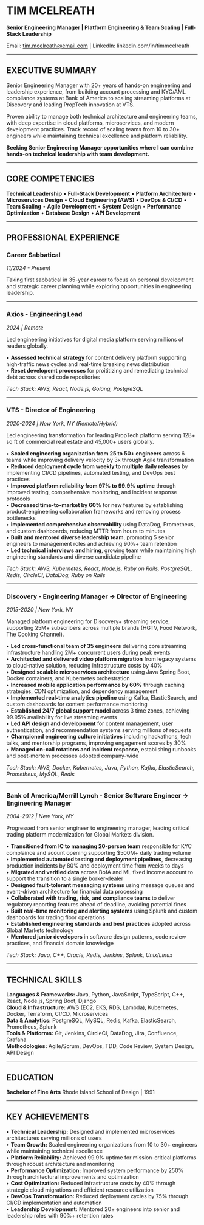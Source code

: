 # TIM MCELREATH

**Senior Engineering Manager | Platform Engineering & Team Scaling | Full-Stack Leadership**

Email: tim.mcelreath@email.com | LinkedIn: linkedin.com/in/timmcelreath

---

## EXECUTIVE SUMMARY

Senior Engineering Manager with 20+ years of hands-on engineering and leadership experience, from building account processing and KYC/AML compliance systems at Bank of America to scaling streaming platforms at Discovery and leading PropTech innovation at VTS.

Proven ability to manage both technical architecture and engineering teams, with deep expertise in cloud platforms, microservices, and modern development practices. Track record of scaling teams from 10 to 30+ engineers while maintaining technical excellence and platform reliability.

**Seeking Senior Engineering Manager opportunities where I can combine hands-on technical leadership with team development.**

---

## CORE COMPETENCIES

**Technical Leadership** • **Full-Stack Development** • **Platform Architecture** • **Microservices Design** • **Cloud Engineering (AWS)** • **DevOps & CI/CD** • **Team Scaling** • **Agile Development** • **System Design** • **Performance Optimization** • **Database Design** • **API Development**

---

## PROFESSIONAL EXPERIENCE

### **Career Sabbatical**

*11/2024 - Present*

Taking first sabbatical in 35-year career to focus on personal development and strategic career planning while exploring opportunities in engineering leadership.

---

### **Axios - Engineering Lead**

*2024 | Remote*

Led engineering initiatives for digital media platform serving millions of readers globally.

• **Assessed technical strategy** for content delivery platform supporting high-traffic news cycles and real-time breaking news distribution\
• **Reset developemt processes** for proititizing and remediating technical debt across shared code repositories

*Tech Stack: AWS, React, Node.js, Golang, PostgreSQL*

---

### **VTS - Director of Engineering**

*2020-2024 | New York, NY (Remote/Hybrid)*

Led engineering transformation for leading PropTech platform serving 12B+ sq ft of commercial real estate and 45,000+ users globally.

• **Scaled engineering organization from 25 to 50+ engineers** across 6 teams while improving delivery velocity by 3x through Agile transformation\
• **Reduced deployment cycle from weekly to multiple daily releases** by implementing CI/CD pipelines, automated testing, and DevOps best practices\
• **Improved platform reliability from 97% to 99.9% uptime** through improved testing, comprehensive monitoring, and incident response protocols\
• **Decreased time-to-market by 60%** for new features by establishing product-engineering collaboration frameworks and removing process bottlenecks\
• **Implemented comprehensive observability** using DataDog, Prometheus, and custom dashboards, reducing MTTR from hours to minutes\
• **Built and mentored diverse leadership team**, promoting 5 senior engineers to management roles and achieving 90%+ team retention\
• **Led technical interviews and hiring**, growing team while maintaining high engineering standards and diverse candidate pipeline

*Tech Stack: AWS, Kubernetes, React, Node.js, Ruby on Rails, PostgreSQL, Redis, CircleCI, DataDog, Ruby on Rails*

---

### **Discovery - Engineering Manager → Director of Engineering**

*2015-2020 | New York, NY*

Managed platform engineering for Discovery+ streaming service, supporting 25M+ subscribers across multiple brands (HGTV, Food Network, The Cooking Channel).

• **Led cross-functional team of 35 engineers** delivering core streaming infrastructure handling 2M+ concurrent users during peak events\
• **Architected and delivered video platform migration** from legacy systems to cloud-native solution, reducing infrastructure costs by 40%\
• **Designed scalable microservices architecture** using Java Spring Boot, Docker containers, and Kubernetes orchestration\
• **Increased mobile application performance by 60%** through caching strategies, CDN optimization, and dependency management\
• **Implemented real-time analytics pipeline** using Kafka, ElasticSearch, and custom dashboards for content performance monitoring\
• **Established 24/7 global support model** across 3 time zones, achieving 99.95% availability for live streaming events\
• **Led API design and development** for content management, user authentication, and recommendation systems serving millions of requests\
• **Championed engineering culture initiatives** including hackathons, tech talks, and mentorship programs, improving engagement scores by 30%\
• **Managed on-call rotations and incident response**, establishing runbooks and post-mortem processes adopted company-wide

*Tech Stack: AWS, Docker, Kubernetes, Java, Python, Kafka, ElasticSearch, Prometheus, MySQL, Redis*

---

### **Bank of America/Merrill Lynch - Senior Software Engineer → Engineering Manager**

*2004-2012 | New York, NY*

Progressed from senior engineer to engineering manager, leading critical trading platform modernization for Global Markets division.

• **Transitioned from IC to managing 20-person team** responsible for KYC complaince and acount opening supporting $500M+ daily trading volume\
• **Implemented automated testing and deployment pipelines**, decreasing production incidents by 80% and deployment time from weeks to days\
• **Migrated and verified data** across BofA and ML fixed income account to support the transition to a single borker-dealer\
• **Designed fault-tolerant messaging systems** using message queues and event-driven architecture for financial data processing\
• **Collaborated with trading, risk, and compliance teams** to deliver regulatory reporting features ahead of deadline, avoiding potential fines\
• **Built real-time monitoring and alerting systems** using Splunk and custom dashboards for trading floor operations\
• **Established engineering standards and best practices** adopted across Global Markets technology\
• **Mentored junior developers** in software design patterns, code review practices, and financial domain knowledge

*Tech Stack: Java, C++, Oracle, Redis, Jenkins, Splunk, Unix/Linux*

---

## TECHNICAL SKILLS

**Languages & Frameworks:** Java, Python, JavaScript, TypeScript, C++, React, Node.js, Spring Boot, Django\
**Cloud & Infrastructure:** AWS (EC2, EKS, RDS, Lambda), Kubernetes, Docker, Terraform, CI/CD, Microservices\
**Data & Analytics:** PostgreSQL, MySQL, Redis, Kafka, ElasticSearch, Prometheus, Splunk\
**Tools & Platforms:** Git, Jenkins, CircleCI, DataDog, Jira, Confluence, Grafana\
**Methodologies:** Agile/Scrum, DevOps, TDD, Code Review, System Design, API Design

---

## EDUCATION

**Bachelor of Fine Arts**
Rhode Island School of Design | 1991

---

## KEY ACHIEVEMENTS

• **Technical Leadership:** Designed and implemented microservices architectures serving millions of users\
• **Team Growth:** Scaled engineering organizations from 10 to 30+ engineers while maintaining technical excellence\
• **Platform Reliability:** Achieved 99.9% uptime for mission-critical platforms through robust architecture and monitoring\
• **Performance Optimization:** Improved system performance by 250% through architectural improvements and optimization\
• **Cost Optimization:** Reduced infrastructure costs by 40% through strategic cloud migrations and efficient resource utilization\
• **DevOps Transformation:** Reduced deployment cycles by 75% through CI/CD implementation and automation\
• **Leadership Development:** Mentored 20+ engineers into senior and leadership roles with 90%+ retention rates
